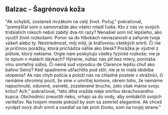 ## Balzac - Šagrénová koža

"Ak schybíš, zostaneš mrzákom na celý život. 
Počuj," pokračoval, "premýšľal som o samovražde ako všetci mladí ľudia.
Kto z nás vo svojich tridsiatich rokoch nebol zabitý dva-tri razy?
Nenašiel som nič lepšieho, ako využiť život rozkošami.
Ponor sa do hlbokách neviazaností a zahynie tvoja vášeň alebo ty.
Nestriedmosť, môj milý, je kráľovnou všetkých smrtí.
Či nie je príčinou porážky, ktorá prichádza náhle ako blesk?
Porážka je výstrel z pištole, ktorý neklame.
Orgie nám poskytujú všetky fyzické rozkoše; nie je to ópium v malách dávkach?
Hýrenie, nútiac nás piť bez miery, porináša vínu smrteľný súboj.
Či nemá sud vojvodcu de Clarence lepšiu chuť ako bahno Seinz?
Keď spadneme ušľachtilo pod stôl, nie je to malá obdoba utopenia?
Ak nás chytí polícia a položí nás na chladné postele v strážnici, či nemáme ohromný pocit, že sme v umrlčej komore, okrem toho, že nemáme napuchnuté, odurené, osineté, zozelenené brucho, zato však máme svoju krízu?
Ach," pokračoval, "táto dlhá vražda nieje smrťou skrachovaného kupca.
Obchodníci zneuctili rieku, vrhajú sa do vody, aby ombäkčili svojich veriteľov.
Na tvojom mieste pokúsil by som sa zomrieť elegantne.
Ak chceš vynájsť nový druh smrti a osedlať sa tak proti životu, som na tvojej strane."
